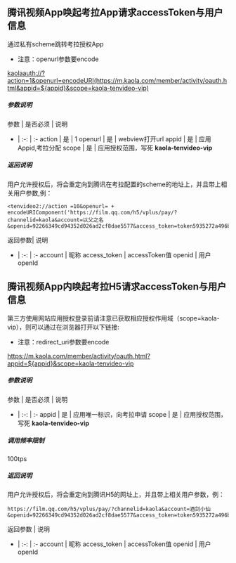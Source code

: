 ## 腾讯视频App唤起考拉App请求accessToken与用户信息

通过私有scheme跳转考拉授权App

* 注意：openurl参数要encode

<kaolaauth://?action=1&openurl=encodeURI(https://m.kaola.com/member/activity/oauth.html&appid=${appid}&scope=kaola-tenvideo-vip)>

##### 参数说明

参数 | 是否必须 | 说明
- | :-: | :-
action | 是 | 1
openurl | 是 | webview打开url
appid | 是 | 应用Appid,考拉分配
scope | 是 | 应用授权范围，写死 **kaola-tenvideo-vip**

##### 返回说明

用户允许授权后，将会重定向到腾讯在考拉配置的scheme的地址上，并且带上相关用户参数,例：
```
<tenvideo2://action =10&openurl= + encodeURIComponent('https://film.qq.com/h5/vplus/pay/?channelid=kaola&account=以父之名&openid=92266349cd94352d026ad2cf8dae5577&access_token=token5935272a496b1f348ca689306f8a1493')>
```
返回参数| 说明
- | :-: | :-
account | 昵称
access_token | accessToken值
openid | 用户openId

## 腾讯视频App内唤起考拉H5请求accessToken与用户信息

第三方使用网站应用授权登录前请注意已获取相应授权作用域（scope=kaola-vip），则可以通过在浏览器打开以下链接:

* 注意：redirect_uri参数要encode

<https://m.kaola.com/member/activity/oauth.html?appid=${appid}&scope=kaola-tenvideo-vip>

##### 参数说明

参数 | 是否必须 | 说明
- | :-: | :-
appid | 是 | 应用唯一标识，向考拉申请
scope | 是 | 应用授权范围，写死 **kaola-tenvideo-vip**


##### 调用频率限制
100tps

##### 返回说明

用户允许授权后，将会重定向到腾讯H5的网址上，并且带上相关用户参数，例：
```
https://film.qq.com/h5/vplus/pay/?channelid=kaola&account=酒剑小仙&openid=92266349cd94352d026ad2cf8dae5577&access_token=token5935272a496b1f348ca689306f8a1493
```
返回参数 | 说明
- | :-: | :-
account | 昵称
access_token | accessToken值
openid | 用户openId